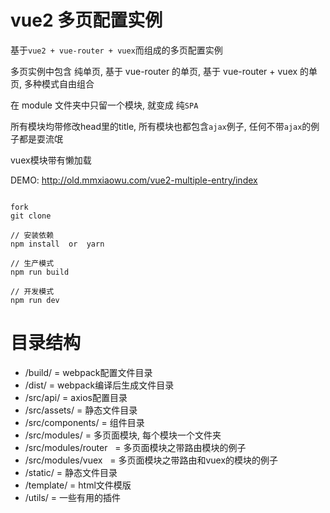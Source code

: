 # vue2 多页配置实例

基于`vue2 + vue-router + vuex`而组成的多页配置实例

多页实例中包含 纯单页, 基于 vue-router 的单页, 基于 vue-router + vuex 的单页, 多种模式自由组合

在 module 文件夹中只留一个模块, 就变成 纯`SPA`

所有模块均带修改head里的title, 所有模块也都包含`ajax`例子, 任何不带`ajax`的例子都是耍流氓

vuex模块带有懒加载

DEMO: http://old.mmxiaowu.com/vue2-multiple-entry/index

```

fork
git clone

// 安装依赖
npm install  or  yarn

// 生产模式
npm run build

// 开发模式
npm run dev
```

# 目录结构
- /build/          = webpack配置文件目录
- /dist/           = webpack编译后生成文件目录
- /src/api/        = axios配置目录
- /src/assets/     = 静态文件目录
- /src/components/ = 组件目录
- /src/modules/    = 多页面模块, 每个模块一个文件夹
- /src/modules/router    = 多页面模块之带路由模块的例子
- /src/modules/vuex    = 多页面模块之带路由和vuex的模块的例子
- /static/         = 静态文件目录
- /template/       = html文件模版
- /utils/          = 一些有用的插件
